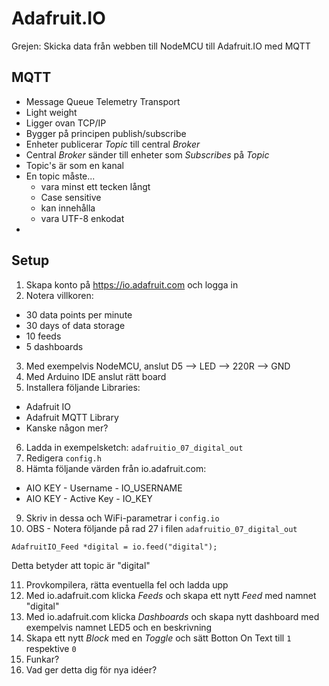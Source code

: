 # Adafruit.IO

Grejen: Skicka data från webben till NodeMCU till Adafruit.IO med MQTT

## MQTT

* Message Queue Telemetry Transport
* Light weight
* Ligger ovan TCP/IP
* Bygger på principen publish/subscribe
* Enheter publicerar _Topic_ till central _Broker_
* Central _Broker_ sänder till enheter som _Subscribes_ på _Topic_
* Topic's är som en kanal
* En topic måste...
  * vara minst ett tecken långt
  * Case sensitive
  * kan innehålla <blanksteg>
  * vara UTF-8 enkodat
* 

## Setup

1. Skapa konto på https://io.adafruit.com och logga in
2. Notera villkoren:

* 30 data points per minute
* 30 days of data storage
* 10 feeds
* 5 dashboards

3. Med exempelvis NodeMCU, anslut D5 --> LED --> 220R --> GND
4. Med Arduino IDE anslut rätt board
5. Installera följande Libraries: 

  * Adafruit IO
  * Adafruit MQTT Library
  * Kanske någon mer?
  
6. Ladda in exempelsketch: ```adafruitio_07_digital_out```
7. Redigera ```config.h```
8. Hämta följande värden från io.adafruit.com:

  * AIO KEY - Username - IO_USERNAME
  * AIO KEY - Active Key - IO_KEY
  
9. Skriv in dessa och WiFi-parametrar i ```config.io```
10. OBS - Notera följande på rad 27 i filen ```adafruitio_07_digital_out```
  
  ```AdafruitIO_Feed *digital = io.feed("digital");```
  
  Detta betyder att topic är "digital"
  
11. Provkompilera, rätta eventuella fel och ladda upp
12. Med io.adafruit.com klicka _Feeds_ och skapa ett nytt _Feed_ med namnet "digital"
12. Med io.adafruit.com klicka _Dashboards_ och skapa nytt dashboard med exempelvis namnet LED5 och en beskrivning
13. Skapa ett nytt _Block_ med en _Toggle_ och sätt Botton On Text till ```1``` respektive ```0```
14. Funkar?
15. Vad ger detta dig för nya idéer?



